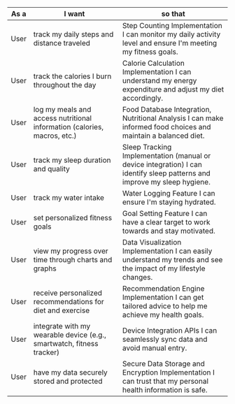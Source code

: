 | As a | I want                                                                   | so that                                                                                                                  |
| ---- | ------------------------------------------------------------------------ | ------------------------------------------------------------------------------------------------------------------------ |
| User | track my daily steps and distance traveled                               | Step Counting Implementation I can monitor my daily activity level and ensure I'm meeting my fitness goals.              |
| User | track the calories I burn throughout the day                             | Calorie Calculation Implementation I can understand my energy expenditure and adjust my diet accordingly.                |
| User | log my meals and access nutritional information (calories, macros, etc.) | Food Database Integration, Nutritional Analysis I can make informed food choices and maintain a balanced diet.           |
| User | track my sleep duration and quality                                      | Sleep Tracking Implementation (manual or device integration) I can identify sleep patterns and improve my sleep hygiene. |
| User | track my water intake                                                    | Water Logging Feature I can ensure I'm staying hydrated.                                                                 |
| User | set personalized fitness goals                                           | Goal Setting Feature I can have a clear target to work towards and stay motivated.                                       |
| User | view my progress over time through charts and graphs                     | Data Visualization Implementation I can easily understand my trends and see the impact of my lifestyle changes.          |
| User | receive personalized recommendations for diet and exercise               | Recommendation Engine Implementation I can get tailored advice to help me achieve my health goals.                       |
| User | integrate with my wearable device (e.g., smartwatch, fitness tracker)    | Device Integration APIs I can seamlessly sync data and avoid manual entry.                                               |
| User | have my data securely stored and protected                               | Secure Data Storage and Encryption Implementation I can trust that my personal health information is safe.               |
